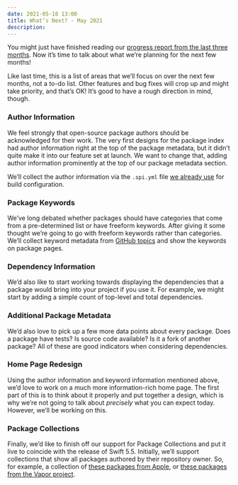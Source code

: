 ```yaml
---
date: 2021-05-18 13:00
title: What’s Next? - May 2021
description:
---
```


You might just have finished reading our [progress report from the last three months](/posts/progress-update-may-2021/). Now it’s time to talk about what we’re planning for the next few months!

Like last time, this is a list of areas that we’ll focus on over the next few months, not a to-do list. Other features and bug fixes will crop up and might take priority, and that’s OK! It’s good to have a rough direction in mind, though.

### Author Information

We feel strongly that open-source package authors should be acknowledged for their work. The very first designs for the package index had author information right at the top of the package metadata, but it didn’t quite make it into our feature set at launch. We want to change that, adding author information prominently at the top of our package metadata section.

We’ll collect the author information via the `.spi.yml` file [we already use](/posts/the-swift-package-index-metadata-file-first-steps) for build configuration.

### Package Keywords

We’ve long debated whether packages should have categories that come from a pre-determined list or have freeform keywords. After giving it some thought we’re going to go with freeform keywords rather than categories. We’ll collect keyword metadata from [GitHub topics](https://github.blog/2017-01-31-introducing-topics/) and show the keywords on package pages.

### Dependency Information

We’d also like to start working towards displaying the dependencies that a package would bring into your project if you use it. For example, we might start by adding a simple count of top-level and total dependencies.

### Additional Package Metadata

We’d also love to pick up a few more data points about every package. Does a package have tests? Is source code available? Is it a fork of another package? All of these are good indicators when considering dependencies.

### Home Page Redesign

Using the author information and keyword information mentioned above, we’d love to work on a much more information-rich home page. The first part of this is to think about it properly and put together a design, which is why we’re not going to talk about _precisely_ what you can expect today. However, we’ll be working on this.

### Package Collections

Finally, we’d like to finish off our support for Package Collections and put it live to coincide with the release of Swift 5.5. Initially, we’ll support collections that show all packages authored by their repository owner. So, for example, a collection of [these packages from Apple](https://swiftpackageindex.com/apple), or [these packages from the Vapor project](https://swiftpackageindex.com/vapor).
